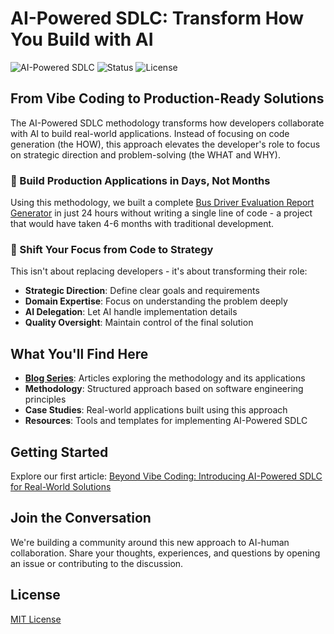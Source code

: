 # AI-Powered SDLC: Transform How You Build with AI

![AI-Powered SDLC](https://img.shields.io/badge/AI--Powered-SDLC-blue) ![Status](https://img.shields.io/badge/Status-Active-brightgreen) ![License](https://img.shields.io/badge/License-MIT-green)

## From Vibe Coding to Production-Ready Solutions

The AI-Powered SDLC methodology transforms how developers collaborate with AI to build real-world applications. Instead of focusing on code generation (the HOW), this approach elevates the developer's role to focus on strategic direction and problem-solving (the WHAT and WHY).

### 🚀 Build Production Applications in Days, Not Months

Using this methodology, we built a complete [Bus Driver Evaluation Report Generator](https://github.com/mouimet-infinisoft/configurable-report-generator) in just 24 hours without writing a single line of code - a project that would have taken 4-6 months with traditional development.

### 🔄 Shift Your Focus from Code to Strategy

This isn't about replacing developers - it's about transforming their role:

- **Strategic Direction**: Define clear goals and requirements
- **Domain Expertise**: Focus on understanding the problem deeply
- **AI Delegation**: Let AI handle implementation details
- **Quality Oversight**: Maintain control of the final solution

## What You'll Find Here

- **[Blog Series](/blog-series)**: Articles exploring the methodology and its applications
- **Methodology**: Structured approach based on software engineering principles
- **Case Studies**: Real-world applications built using this approach
- **Resources**: Tools and templates for implementing AI-Powered SDLC

## Getting Started

Explore our first article: [Beyond Vibe Coding: Introducing AI-Powered SDLC for Real-World Solutions](/blog-series/articles/01-beyond-vibe-coding-draft.md)

## Join the Conversation

We're building a community around this new approach to AI-human collaboration. Share your thoughts, experiences, and questions by opening an issue or contributing to the discussion.

## License

[MIT License](LICENSE)

